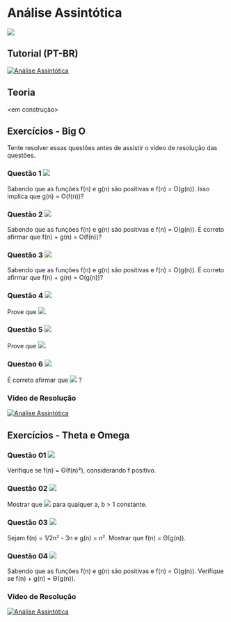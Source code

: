 # Análise Assintótica
![](https://badgen.net/badge/nivel/★/green?)
## Tutorial (PT-BR)
[![Análise Assintótica](http://img.youtube.com/vi/pwn4y78MZFw/0.jpg)](http://www.youtube.com/watch?v=pwn4y78MZFw "Análise Assintótica")

## Teoria
<em construção>

## Exercícios - Big O
Tente resolver essas questões antes de assistir o vídeo de resolução das questões.
### Questão 1 ![](https://badgen.net/badge/nivel/★/green?)
Sabendo que as funções f(n) e g(n) são positivas e f(n) = O(g(n)). Isso implica que g(n) = O(f(n))?

### Questão 2 ![](https://badgen.net/badge/nivel/★/green?)
Sabendo que as funções f(n) e g(n) são positivas e f(n) = O(g(n)). É correto afirmar que f(n) + g(n) = O(f(n))?

### Questão 3 ![](https://badgen.net/badge/nivel/★/green?)
Sabendo que as funções f(n) e g(n) são positivas e f(n) = O(g(n)). É correto afirmar que f(n) + g(n) = O(g(n))?

### Questão 4 ![](https://badgen.net/badge/nivel/★★/orange?)
Prove que <img src="https://render.githubusercontent.com/render/math?math=2^{n-1} = O(2^n)">.


### Questão 5 ![](https://badgen.net/badge/nivel/★★/orange?) 
Prove que <img src="https://render.githubusercontent.com/render/math?math=2^{2n} = O(2^n)">.

### Questao 6 ![](https://badgen.net/badge/nivel/★★/orange?)
É correto afirmar que <img src="https://render.githubusercontent.com/render/math?math=\begin{pmatrix}n \\ 2\end{pmatrix} = O(n^2)"> ?


### Vídeo de Resolução
[![Análise Assintótica](http://img.youtube.com/vi/Z3nJ6qk3IHw/0.jpg)](http://www.youtube.com/watch?v=Z3nJ6qk3IHw "Análise Assintótica - Exercicios")

## Exercícios - Theta e Omega

### Questão 01 ![](https://badgen.net/badge/nivel/★/green?)
Verifique se f(n) = Θ(f(n)²), considerando f positivo.

### Questão 02 ![](https://badgen.net/badge/nivel/★/green?)
Mostrar que <img src="https://render.githubusercontent.com/render/math?math=log_a^n= \theta(log_b^n)"> para qualquer a, b > 1 constante.

### Questão 03 ![](https://badgen.net/badge/nivel/★★/orange?)
Sejam f(n) = 1/2n² - 3n e g(n) = n². Mostrar que f(n) = Θ(g(n)).

### Questão 04 ![](https://badgen.net/badge/nivel/★★/orange?)
Sabendo que as funções f(n) e g(n) são positivas e f(n) = O(g(n)). Verifique se f(n) + g(n) =  Θ(g(n)).
### Vídeo de Resolução
[![Análise Assintótica](http://img.youtube.com/vi/-6wB2_B4LFI/0.jpg)](http://www.youtube.com/watch?v=-6wB2_B4LFI "Análise Assintótica - Exercicios")